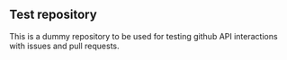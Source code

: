 ## Test repository

This is a dummy repository to be used for testing github API interactions with issues and pull requests.
